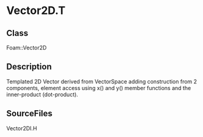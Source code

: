 # Vector2D.T 
## Class
Foam::Vector2D

## Description
Templated 2D Vector derived from VectorSpace adding construction from
2 components, element access using x() and y() member functions and
the inner-product (dot-product).

## SourceFiles
Vector2DI.H

